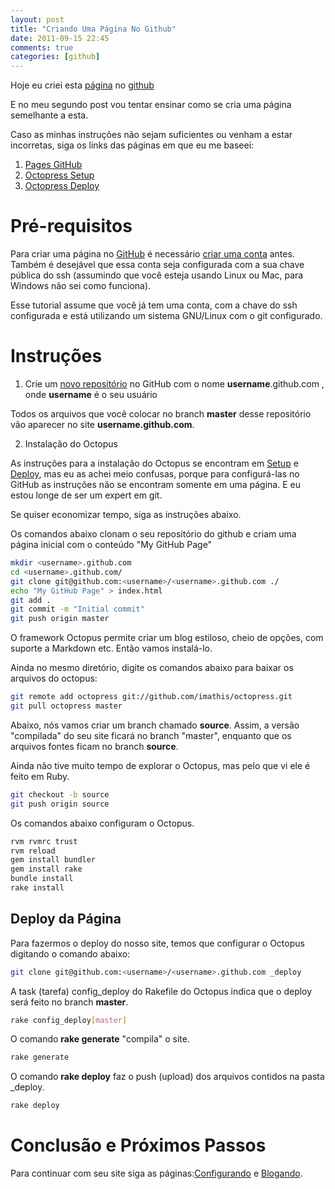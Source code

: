 ```yaml
---
layout: post
title: "Criando Uma Página No Github"
date: 2011-09-15 22:45
comments: true
categories: [github]
---
```



Hoje eu criei esta [página](http://everaldo.github.com) no [github][5]

E no meu segundo post vou tentar ensinar como se cria uma página semelhante a esta.

Caso as minhas instruções não sejam suficientes ou venham a estar incorretas, siga os links
das páginas em que eu me baseei:

1. [Pages GitHub][1]
2. [Octopress Setup][2]
3. [Octopress Deploy][3]


Pré-requisitos
=====================

Para criar uma página no [GitHub][5] é necessário [criar uma conta][6] antes.
Também é desejável que essa conta seja configurada com a sua chave pública do ssh (assumindo
que você esteja usando Linux ou Mac, para Windows não sei como funciona).

Esse tutorial assume que você já tem uma conta, com a chave do ssh configurada e está
utilizando um sistema GNU/Linux com o git configurado.


Instruções
=====================

1. Crie um [novo repositório][7] no GitHub com o nome **username**.github.com ,
onde **username** é o seu usuário

Todos os arquivos que você colocar no branch **master** desse repositório vão aparecer
no site **username.github.com**.

2. Instalação do Octopus

As instruções para a instalação do Octopus se encontram em [Setup][2] e [Deploy][3],
mas eu as achei meio confusas, porque para configurá-las no GitHub as instruções
não se encontram somente em uma página. E eu estou longe de ser um expert em git.

Se quiser economizar tempo, siga as instruções abaixo.


Os comandos abaixo clonam o seu repositório do github e criam uma página
inicial com o conteúdo "My GitHub Page"

``` bash Hello World!
mkdir <username>.github.com
cd <username>.github.com/
git clone git@github.com:<username>/<username>.github.com ./
echo "My GitHub Page" > index.html
git add .
git commit -m "Initial commit"
git push origin master

```

O framework Octopus permite criar um blog estiloso, cheio de opções,
com suporte a Markdown etc. Então vamos instalá-lo.

Ainda no mesmo diretório, digite os comandos abaixo para baixar os arquivos do octopus:

``` bash Adicione o repositório do Octopus
git remote add octopress git://github.com/imathis/octopress.git
git pull octopress master
```

Abaixo, nós vamos criar um branch chamado **source**. Assim, a versão "compilada" do seu site ficará
no branch "master", enquanto que os arquivos fontes ficam no branch **source**.

Ainda não tive muito tempo de explorar o Octopus, mas pelo que vi ele é feito em Ruby.

``` bash Crie um Branch para o código da página
git checkout -b source
git push origin source
```

Os comandos abaixo configuram o Octopus.

``` bash Configure o Octopus
rvm rvmrc trust
rvm reload
gem install bundler
gem install rake
bundle install
rake install
```

Deploy da Página
-----------------

Para fazermos o deploy do nosso site, temos que configurar o Octopus digitando o comando abaixo:


``` bash Clona o repositório alvo no diretório _deploy
git clone git@github.com:<username>/<username>.github.com _deploy
```

A task (tarefa) config_deploy do Rakefile do Octopus indica que o deploy será feito no branch **master**.

``` bash Prepara o deploy
rake config_deploy[master]
```

O comando **rake generate** "compila" o site.

``` bash Gera o site
rake generate
```

O comando **rake deploy** faz o push (upload) dos arquivos contidos na pasta _deploy.

``` bash Faz o Push do site gerado para o GitHub
rake deploy
```

Conclusão e Próximos Passos
===============================================


Para continuar com seu site siga as páginas:[Configurando][8] e [Blogando][9].



[1]: http://pages.github.com/   		"Pages GitHub"
[2]: http://octopress.org/docs/setup/ 		"Octopress Setup"
[3]: http://octopress.org/docs/deploying/ 	"Deploying Octopress"
[4]: http://octopress.org			"Octopress"	
[5]: http://www.github.com			"GitHub"
[6]: https://github.com/signup/free		"GitHub Free Signup"
[7]: https://github.com/repositories/new	"New Repository"
[8]: http://octopress.org/docs/configuring	"Configurando Octopress"
[9]: http://octopress.org/docs/blogging		"Blogando com Octopress"
